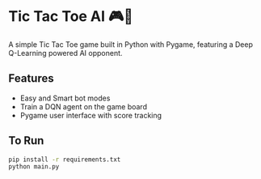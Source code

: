 # Tic Tac Toe AI 🎮🤖

A simple Tic Tac Toe game built in Python with Pygame, featuring a Deep Q-Learning powered AI opponent.

## Features

- Easy and Smart bot modes
- Train a DQN agent on the game board
- Pygame user interface with score tracking

## To Run

```bash
pip install -r requirements.txt
python main.py
